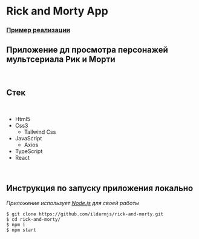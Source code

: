 # Rick and Morty App

### [Пример реализации](https://rick-and-morty-three-kappa.vercel.app/)


## Приложение дл просмотра персонажей мультсериала Рик и Морти
<br/>


## Стек

<br />

- Html5
- Css3
  - Tailwind Css
- JavaScript
  - Axios
- TypeScript
- React

<br />

## Инструкция по запуску приложения **локально**

_Приложение использует [Node.js](https://nodejs.org/) для своей работы_

```
$ git clone https://github.com/ildarmjs/rick-and-morty.git
$ cd rick-and-morty/
$ npm i
$ npm start
```
